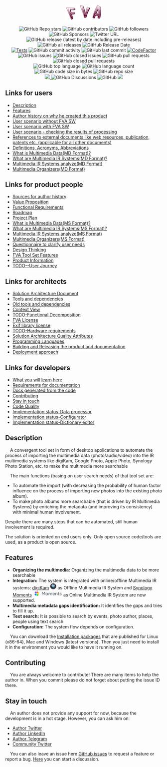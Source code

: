 <p align="center">
  <a href="FVAIcons/main.png" target="blank"><img src="FVAIcons/main.png" width="120" alt="FVA Logo" /></a>
</p>
<p align="center">
  <img alt="GitHub Repo stars" src="https://img.shields.io/github/stars/dimanikulin/fva?style=social">
  <img alt="GitHub contributors" src="https://img.shields.io/github/contributors/dimanikulin/fva">
  <img alt="GitHub followers" src="https://img.shields.io/github/followers/dimanikulin?style=social">
  <img alt="GitHub Sponsors" src="https://img.shields.io/github/sponsors/dimanikulin">
  <img alt="Twitter URL" src="https://img.shields.io/twitter/url?style=social&url=https%3A%2F%2Ftwitter.com%2FDmytroNikulin" href="https%3A%2F%2Ftwitter.com%2FDmytroNikulin">
  </br>
  <img alt="GitHub release (latest by date including pre-releases)" src="https://img.shields.io/github/v/release/dimanikulin/fva?include_prereleases">
  <img alt="GitHub all releases" src="https://img.shields.io/github/downloads/dimanikulin/fva/total">
  <img alt="GitHub Release Date" src="https://img.shields.io/github/release-date-pre/dimanikulin/fva">
  </br>
  <a href="https://github.com/dimanikulin/fva/actions/workflows/main.yml"><img src="https://github.com/dimanikulin/fva/actions/workflows/main.yml/badge.svg?branch=master" alt="Tests"/></a>
  <img alt="GitHub commit activity" src="https://img.shields.io/github/commit-activity/m/dimanikulin/fva">
  <img alt="GitHub last commit" src="https://img.shields.io/github/last-commit/dimanikulin/fva">  
  <a href="https://www.codefactor.io/repository/github/dimanikulin/fva"><img src="https://www.codefactor.io/repository/github/dimanikulin/fva/badge" alt="CodeFactor" /></a>
  </br>
  <img alt="GitHub issues" src="https://img.shields.io/github/issues/dimanikulin/fva">
  <img alt="GitHub closed issues" src="https://img.shields.io/github/issues-closed/dimanikulin/fva">
  <img alt="GitHub pull requests" src="https://img.shields.io/github/issues-pr/dimanikulin/fva">
  <img alt="GitHub closed pull requests" src="https://img.shields.io/github/issues-pr-closed/dimanikulin/fva">
  </br>
  <img alt="GitHub top language" src="https://img.shields.io/github/languages/top/dimanikulin/fva">
  <img alt="GitHub language count" src="https://img.shields.io/github/languages/count/dimanikulin/fva">
  <img alt="GitHub code size in bytes" src="https://img.shields.io/github/languages/code-size/dimanikulin/fva">
  <img alt="GitHub repo size" src="https://img.shields.io/github/repo-size/dimanikulin/fva">
  </br>
  <a href="https://github.com/dimanikulin/fva/projects/4"><img src="https://img.shields.io/badge/roadmap-view-d90368"> </a>
  <img alt="GitHub Discussions" src="https://img.shields.io/github/discussions/dimanikulin/fva">
  <img alt="GitHub" src="https://img.shields.io/github/license/dimanikulin/fva">
  <a href="https://github.com/dimanikulin/fva/edit/master/README.md"><img src="https://img.shields.io/badge/documentation-read-d90368"> </a>
</p>

## Links for users
- [Description](#description)
- [Features](#features)
- [Author history on why he created this product](FVADocMD/AUTHORHISTORY.md)
- [User scenario without FVA SW](https://youtu.be/_bLXFdIDZtA)
- [User scenario with FVA SW](https://youtu.be/-xnUsO7zW2s)
- [User scenario - checking the results of processing](https://youtu.be/NIsVYyioDnM)
- [References to external documents like web resources, publication, patents etc. (applicable for all other documents)](FVADocMD/REFERENCES.md)
- [Definitions, Acronyms, Abbreviations](FVADocMD/DEFINITIONS.MD)
- [What is Multimedia Data(MD Format)?](FVADocMD/MULTIMEDIADATA.md)
- [What are Multimedia IR Systems(MD Format)?](FVADocMD/MULTIMEDIAIRSYSTEMS.md)
- [Multimedia IR Systems analyze(MD Format)](FVADocMD/MULTIMEDIAIRSYSTEMSANALYZE.md)
- [Multimedia Organizers(MD Format)](FVADocMD/MULTIMEDIAORGANIZERS.md)

## Links for product people
- [Sources for author history](FVADocX/AuthorHistorySrc.pptx)
- [Value Proposition](FVADocX/ValueProposition.docx)
- [Functional Requirements](FVADocX/FunctionalRequirements.xlsx)
- [Roadmap](https://github.com/dimanikulin/fva/projects/4)
- [Project Plan](FVADocX/FVA.pod)
- [What is Multimedia Data(MS Format)?](FVADocX/MultimediaData.pptx)
- [What are Multimedia IR Systems(MS Format)?](FVADocX/MultimediaIRSystemOverview.pptx)
- [Multimedia IR Systems analyze(MS Format)](FVADocX/MultimediaIRSystemComparison&Analyze.pptx)
- [Multimedia Organizers(MS Format)](FVADocX/MultimediaOrganizeOverview.pptx)
- [Questionnaire to clarify user needs](https://docs.google.com/forms/d/1EI3oOumRnHxDjEYgV6PFB-AMfV5plLtuV2r5S8BYn_g/)
- [Design Thinking](FVADocX/DesignThinking.pptx)
- [FVA Tool Set Features](FVADocX/FVAToolSetFeatures.pptx)
- [Product Information](FVADocX/Products.pptx)
- [TODO--User Journey](TODO)

## Links for architects 
- [Solution Architecture Document](FVADocX/SAD.docx)
- [Tools and dependencies](FVADocMD/DEPENDENCIES.md)
- [Old tools and dependencies](FVADocMD/DEPENDENCIES_OLD.md)
- [Context View](FVADocMD/VIEWCONTEXT.md)
- [TODO-Functional Decomposition](TODO)
- [FVA License](FVADocMD/LICENSE.md)
- [Exif library license](FVACommonLib/LICENSE)
- [TODO-Hardware requirements](TODO)
- [Solution Architecture Quality Attributes](FVADocMD/QUALITYATTRIBUTES.md)
- [Programming Languages](FVADocMD/PROGRAMMINGLANGUAGE.md)
- [Building and Releasing the product and documentation](FVADocMD/BUILD&RELEASE.md)
- [Deployment approach](FVADocMD/DEPLOYMENTAPPROACH.md)

## Links for developers
- [What you will learn here](FVADocMD/TECHSTOLEARN.md)
- [Requirements for documentation](FVADocMD/CODEDOCUMENTATION.md)
- [Docs generated from the code](https://dimanikulin.github.io/fva/)
- [Contributing](#contributing)
- [Stay in touch](#stay-in-touch)
- [Code Quality](FVADocMD/CODEQUALITY.md)
- [Implementation status-Data processor](FVADataProcessor/IMPLEMENTATIONSTATUS.MD)
- [Implementation status-Configurator](FVAConfigurator/IMPLEMENTATIONSTATUS.MD)
- [Implementation status-Dictionary editor](FVADictionaryEditor/IMPLEMENTATIONSTATUS.MD)

## Description
&nbsp;&nbsp;&nbsp; A convergent tool set in form of desktop applications to automate the process of importing the multimedia data (photo/audio/video)
into the IR multimedia systems like digiKam, Google Photo, Apple Photo, Synology Photo Station, etc. to make the multimedia more searchable

&nbsp;&nbsp;&nbsp; The main functions (basing on user search needs) of that tool set are: 
* To automate the import (with decreasing the probability of human factor influence on the process of importing new photos into the existing photo album). 
* To make photo albums more searchable (that is driven by IR Multimedia Systems) by enriching the metadata (and improving its consistency) with minimal human involvement.

Despite there are many steps that can be automated, still human involvement is required.
 
The solution is oriented on end users only.
Only open source code/tools are used, as a product is open source.

## Features
- **Organizing the multimedia:** Organizing the multimedia data to be more searchable
- **Integration:** The system is integrated with online/offline Multimedia IR systems:
[digiKam](https://www.digikam.org/) <img src="FVADocMD/Images/digiKam.png" alt="digiKam.png" width="20" height="20"/> as Offline Multimedia IR System and 
[Synology Moments](https://www.synology.com/en-global/dsm/feature/moments) <img src="FVADocMD/Images/SynologyMoments.png" alt="SynologyMoments.png" height="20" /> as Online Multimedia IR System are now supported. 
- **Multimedia metadata gaps identification:** It identifies the gaps and tries to fill it up.
- **Text search:** It is possible to search by events, photo author, places, people using text search   
- **Configuration:** The system flow depends on configuration.

&nbsp;&nbsp;&nbsp; You can download the [Installation packages](https://github.com/dimanikulin/fva/releases) that are published for Linux (x86-64), Mac and Windows (latest versions).
Then you just need to install it in the environment you would like to have it running on.

## Contributing
&nbsp;&nbsp;&nbsp; You are always welcome to contribute! There are many items to help the author in. 
When you commit please do not forget about putting the issue ID there.

## Stay in touch
&nbsp;&nbsp;&nbsp; An author does not provide any support for now, because the development is in a hot stage. 
However, you can ask him on:  
* [Author Twitter](https://twitter.com/DmytroNikulin)
* [Author LinkedIn](https://www.linkedin.com/in/dimanikulin/)
* [Author Telegram](https://t.me/dimanikulin79) 
* [Community Twitter](https://twitter.com/TBD)

&nbsp;&nbsp;&nbsp; You can also leave an issue here [GitHub issues](https://github.com/dimanikulin/fva/issues) to request a feature or report a bug.
[Here](https://github.com/dimanikulin/fva/discussions) you can start a discussion.